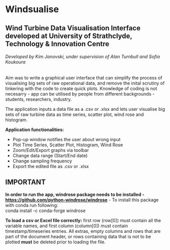 # Windsualise
## Wind Turbine Data Visualisation Interface developed at University of Strathclyde, Technology &amp; Innovation Centre
###### Developed by Kim Janovski, under supervision of Alan Turnbull and Sofia Koukoura



Aim was to write a graphical user interface that can simplify the process of visualising big sets of raw operational data, and remove the inital scrutiny of tinkering with the code to create quick plots.
Knowledge of coding is not necesarry - app can be utilised by people from different backgrounds - students, researchers, industry.

The application inputs a data file as a .csv or .xlsx and lets user visualise big sets of raw turbine data as time series, scatter plot, wind rose and histogram.

**Application functionalities:**
- Pop-up window notifies the user about wrong input
- Plot Time Series, Scatter Plot, Histogram, Wind Rose
- Zoom/Edit/Export graphs via toolbar
- Change data range (Start/End date)
- Change sampling frequency
- Export the edited file as .csv or .xlsx

## **IMPORTANT**
 **In order to run the app, windrose package needs to be installed - https://github.com/python-windrose/windrose** - To install this package with conda run following:\
conda install -c conda-forge windrose

**To load a csv or Excel file correctly:** first row (row[0]) must contain all the variable names, and first column (column[0]) must contain timestamp/timeseries entries. All extras, empty columns and rows that are part of the document header, or rows containing data that is not to be plotted **must** be deleted prior to loading the file.


